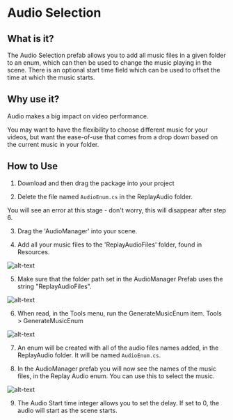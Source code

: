 # Audio Selection
## What is it? 

The Audio Selection prefab allows you to add all music files in a given folder to an enum, which can then be used to change the music playing in the scene. There is an optional start time field which can be used to offset the time at which the music starts.

    
## Why use it?

Audio makes a big impact on video performance. 

You may want to have the flexibility to choose different music for your videos, but want the ease-of-use that comes from a drop down based on the current music in your folder. 

## How to Use

1. Download and then drag the package into your project

2. Delete the file named `AudioEnum.cs` in the ReplayAudio folder.

You will see an error at this stage - don't worry, this will disappear after step 6. 

3. Drag the 'AudioManager' into your scene. 

4. Add all your music files to the 'ReplayAudioFiles' folder, found in Resources. 

![alt-text](https://i.imgur.com/WK4IcoB.png)

5. Make sure that the folder path set in the AudioManager Prefab uses the string "ReplayAudioFiles".

![alt-text](https://i.imgur.com/xPGXcjq.png)

6. When read, in the Tools menu, run the GenerateMusicEnum item. Tools > GenerateMusicEnum

![alt-text](https://i.imgur.com/fJRk3A1.png)

7. An enum will be created with all of the audio files names added, in the ReplayAudio folder. It will be named `AudioEnum.cs`. 

8. In the AudioManager prefab you will now see the names of the music files, in the Replay Audio enum. You can use this to select the music. 

![alt-text](https://i.imgur.com/Pgr0CvG.png)

9. The Audio Start time integer allows you to set the delay. If set to 0, the audio will start as the scene starts. 